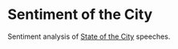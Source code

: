 # Sentiment of the City
Sentiment analysis of [State of the City](https://github.com/etachov/state_of_the_city) speeches. 
